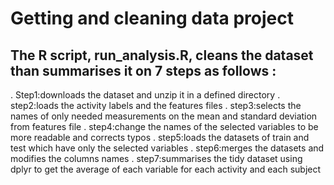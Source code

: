 # Getting and cleaning data project

## The R script, run_analysis.R, cleans the dataset than summarises it on 7 steps as follows :

. Step1:downloads the dataset and unzip it in a defined directory 
. step2:loads the activity labels and the features files 
. step3:selects the names of only needed measurements on the mean and standard deviation from features file 
. step4:change the names of the selected variables to be more readable and corrects typos
. step5:loads the datasets of train and test which have only the selected variables
. step6:merges the datasets and modifies the columns names
. step7:summarises the tidy dataset using dplyr to get the average of each variable for each activity and each subject
